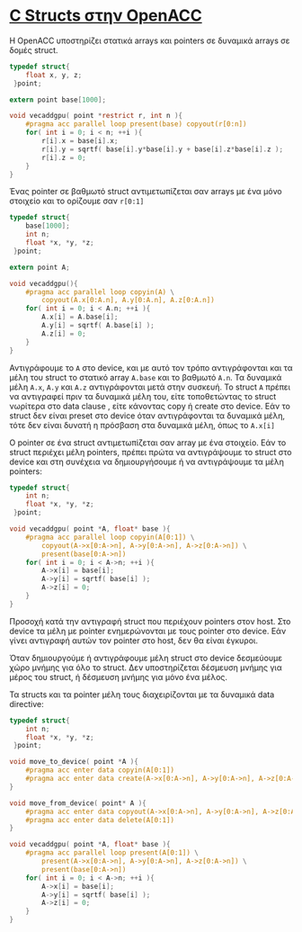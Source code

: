 # [C Structs στην OpenACC](https://docs.nvidia.com/hpc-sdk/compilers/openacc-gs/#openacc-c-struct)

Η OpenACC υποστηρίζει στατικά arrays και pointers σε δυναμικά arrays σε δομές struct.

```c
typedef struct{
    float x, y, z;
 }point;

extern point base[1000];

void vecaddgpu( point *restrict r, int n ){
    #pragma acc parallel loop present(base) copyout(r[0:n])
    for( int i = 0; i < n; ++i ){
        r[i].x = base[i].x;
        r[i].y = sqrtf( base[i].y*base[i].y + base[i].z*base[i].z );
        r[i].z = 0;
    }
}
```

Ένας pointer σε βαθμωτό struct αντιμετωπίζεται σαν arrays με ένα μόνο στοιχείο και το ορίζουμε σαν `r[0:1]` 

```c
typedef struct{
    base[1000];
    int n;
    float *x, *y, *z;
 }point;

extern point A;

void vecaddgpu(){
    #pragma acc parallel loop copyin(A) \
        copyout(A.x[0:A.n], A.y[0:A.n], A.z[0:A.n])
    for( int i = 0; i < A.n; ++i ){
        A.x[i] = A.base[i];
        A.y[i] = sqrtf( A.base[i] );
        A.z[i] = 0;
    }
}
```

Αντιγράφουμε το `A` στο device, και με αυτό τον τρόπο αντιγράφονται και τα μέλη του struct το στατικό array `A.base` και το βαθμωτό `A.n`. Τα δυναμικά μέλη `A.x`, `A.y` και `A.z` αντιγράφονται μετά στην συσκευή. Το struct `Α` πρέπει να αντιγραφεί πριν τα δυναμικά μέλη του, είτε τοποθετώντας το struct  νωρίτερα στο data clause , είτε κάνοντας copy ή create στο device. Εάν το struct δεν είναι preset στο device όταν αντιγράφονται τα δυναμικά μέλη, τότε δεν είναι δυνατή η πρόσβαση στα δυναμικά μέλη, όπως το `A.x[i]`

Ο pointer σε ένα struct αντιμετωπίζεται σαν array με ένα στοιχείο. Εάν το struct περιέχει μέλη pointers, πρέπει πρώτα να αντιγράψουμε το struct στο device και στη συνέχεια να δημιουργήσουμε ή να αντιγράψουμε τα μέλη pointers:

```c
typedef struct{
    int n;
    float *x, *y, *z;
 }point;

void vecaddgpu( point *A, float* base ){
    #pragma acc parallel loop copyin(A[0:1]) \
        copyout(A->x[0:A->n], A->y[0:A->n], A->z[0:A->n]) \
        present(base[0:A->n])
    for( int i = 0; i < A->n; ++i ){
        A->x[i] = base[i];
        A->y[i] = sqrtf( base[i] );
        A->z[i] = 0;
    }
}
```

Προσοχή κατά την αντιγραφή struct που  περιέχουν pointers στον host. Στο device τα μέλη με pointer ενημερώνονται με τους pointer στο device. Εάν γίνει αντιγραφή αυτών τον pointer στο host, δεν θα είναι έγκυροι.

Όταν δημιουργούμε ή αντιγράφουμε μέλη struct στο device δεσμεύουμε χώρο μνήμης για όλο το struct. Δεν υποστηρίζεται δέσμευση μνήμης για  μέρος του struct, ή δέσμευση μνήμης για μόνο ένα μέλος.

Τα structs και τα pointer μέλη τους διαχειρίζονται με τα δυναμικά data directive:

```c
typedef struct{
    int n;
    float *x, *y, *z;
 }point;

void move_to_device( point *A ){
    #pragma acc enter data copyin(A[0:1])
    #pragma acc enter data create(A->x[0:A->n], A->y[0:A->n], A->z[0:A->n])
}

void move_from_device( point* A ){
    #pragma acc enter data copyout(A->x[0:A->n], A->y[0:A->n], A->z[0:A->n])
    #pragma acc enter data delete(A[0:1])
}

void vecaddgpu( point *A, float* base ){
    #pragma acc parallel loop present(A[0:1]) \
        present(A->x[0:A->n], A->y[0:A->n], A->z[0:A->n]) \
        present(base[0:A->n])
    for( int i = 0; i < A->n; ++i ){
        A->x[i] = base[i];
        A->y[i] = sqrtf( base[i] );
        A->z[i] = 0;
    }
}
```
